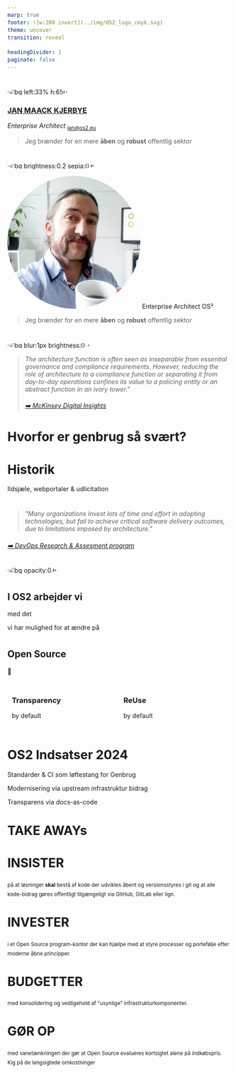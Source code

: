 ```yaml
---
marp: true
footer: ![w:200 invert](../img/OS2_logo_cmyk.svg)
theme: uncover
transition: reveal

headingDivider: 1
paginate: false
---
```

#
![bg left:33% h:650](https://images.unsplash.com/photo-1627008767693-20498ff18ab7?q=80&w=1974&auto=format&fit=crop&ixlib=rb-4.0.3&ixid=M3wxMjA3fDB8MHxwaG90by1wYWdlfHx8fGVufDB8fHx8fA%3D%3D)

### [JAN MAACK KJERBYE]()
*Enterprise Architect*
<sub>jan@os2.eu</sub>

> Jeg brænder for en mere **åben** og **robust** offentlig sektor


<!--
Bred erfaring med værdiskabelse fra både private og offentlige orgs.

Jeg brænder for en mere åben og robust offentlig sektor

-->



#
<!-- class: invert -->
<!-- _footer: "jan@os2.eu" -->


<style scoped>
  img {
  width:300px;
  border-radius: 50%;
    }
</style>
![bg brightness:0.2 sepia:0.6](https://s.studiobinder.com/wp-content/uploads/2019/08/What-is-Deep-Depth-of-Field-Deep-Focus-Shot-in-Photography-Feature-StudioBinder.jpg)

![44% opacity:80% sepia:0.1](../docs/image/EARoles/jmk_colour.jpg )
Enterprise Architect OS²

> Jeg brænder for en mere **åben** og **robust** offentlig sektor


#

![bg blur:1px brightness:0.7](https://images.unsplash.com/photo-1515856251934-766e064d7b09?q=80&w=1335&auto=format&fit=crop&ixlib=rb-4.0.3&ixid=M3wxMjA3fDB8MHxwaG90by1wYWdlfHx8fGVufDB8fHx8fA%3D%3D)

> _The architecture function is often seen as inseparable from essential governance and compliance requirements. However, reducing the role of architecture to a compliance function or separating it from day-to-day operations confines its value to a policing entity or an abstract function in an ivory tower."_
> 
> ###### [:arrow_right: McKinsey Digital Insights](https://www.mckinsey.com/capabilities/mckinsey-digital/our-insights/tech-forward/quantum-technology-use-cases-as-fuel-for-value-in-finance)


# **Hvorfor er genbrug så svært?**

# Historik

Ildsjæle, webportaler & udlicitation
<!--


#### Ingen fælles definition af "Genbrug"

Der er ingen enighed om, hvad begrebet "genbrug af software"" præcist indbefatter

#### Manglende akkumuleret viden om OSS

Forsøg med genbrug identificeres ikke nødvendigvis med Open Source, da der er meget lidt akkumuleret viden om OSS i danske myndigheder.

#### Fragmenteret viden om initiativer

Der er meget begrænset opsamlet statistik eller succeshistorier om initiativer i den danske offentlige sektor. Mange kilder peger på op til 10 år gamle kilder.

[Interactive Resource Map | Joinup](https://joinup.ec.europa.eu/collection/open-source-observatory-osor/interactive-resource-map)

# Mine erfaringer med forsøg på genbrug

Baseret på min erfaring falder forsøg med forskellige fortolkninger af genbrug, lidt groft sagt, indenfor fire kategorier. 

### :handshake: Den indidviduelle og manuelle

   Ildsjæle i de mellemste organisatoriske lag af myndighederne,  benytter netværksmøder, personlige kontakter, email anmodninger, og uensartede fremgangsmådet til at fremskaffe programmer og dokumentation på software der håbes genbrugt. Det indebærer mange personafhængige flaskehalse og processen kan være meget langsom og uforudsigelig. I nogle tilfælde dukker disse ildsjæle op igen i anden kontekst involveret i Open Source projekter.

   Risiko: *Bestilleren kan ikke vente og mister tålmodigheden, projektet falder til jorden or et med til at underbygge generelle misforståelser og myter om genbrug af software*.

### :money_with_wings: Den vedligeholdelsestunge

   Der investeres mange timer og penge i at etablere officielle offentlige portaler, med custom søgemaskiner og applikationsdatabaser baseret på indmeldinger og manuel opmærkning. Det viser sig at været så tungt i både teknisk og administrativt vedligehold at det bliver voldsomt dyrt at vedligeholde og meget svært at finde financiering til.

  Risiko:  *Den økonomiansvarlige tvivler på værdiskabelsen, holdt op imod investeringerne og stopper funding.* 

### 🙈 Den udliciterende

    Alle myndigheder placerer deres æg i samme kurv og køber væg-til-væg løsninger f.esk ved en af de store amerikanske tech giganter. Der skal opmandes på juridiske kompetencer til leverandør og licensstyring og myndighederne må tilpasse sig til løsningerne. Selvom man teknisk set "gen"bruger de samme løsninger, må man acceptere et tab af ejerskab og indflydelse.

    Risiko: *Leverandøren kan ved hjælpe af de-facto leverandør lock-in prissætte sine ydelser udelukkende efter deres kommercielle forretningsmodeller og regninger til licenser eskalerer ud af kontrol*

### :people_holding_hands: Det samarbejdskrævende alternativ

    Der genbruges eksisterende åbne delingsportaler til Open Source og investeres i åbne vidensfællskaber, der aktiverer det private SMV lag og arbejder inkrementelt med tilpasninger af eksisterende løsninger.

    Risiko: *Vanetænkning og frygt forhindrer at den nødvendige tillid til OSS kan nåes, og projekterne strander dybt nede i it-adfelingerne*

-->
#
> *"Many organizations invest lots of time and effort in adopting technologies, but fail to achieve critical software delivery outcomes, due to limitations imposed by architecture."*

###### [➡️ DevOps Research & Assesment program](https://dora.dev/)
![bg opacity:0.6](https://images.unsplash.com/photo-1539598978120-7d2f5251837c?q=80&w=1287&auto=format&fit=crop&ixlib=rb-4.0.3&ixid=M3wxMjA3fDB8MHxwaG90by1wYWdlfHx8fGVufDB8fHx8fA%3D%3D)

# 

## **I OS2 arbejder vi**
 med det
   
vi har mulighed for at ændre på 
<!--

###### - Udfordre vanetænkningen ved at vise vejen med gode eksempler.

###### - Uddannelse og rådgivning til når projekterne rammer barrierer

###### - Formidling og dialog med SMV leverandører så myndighederne kan fokusere på kerneopgaven.

###### - Bidrag til infrastrukturkomponenter og skabeloner, så barrierer sænkes og det bliver nemmere og hurtigere at komme i gang.
-->

#
## Open Source
🔽
<div style="display: flex;">
<div style="flex: 1; padding: 10px;">

### **Transparency**
by
default
</div>

<div style="flex: 1; padding: 10px;">
 
### **ReUse**
by
default

</div>

</div>
<!-- Genbrug og transparens er indbyggede factorer-->

# **OS2 Indsatser 2024**


Standarder & CI som løftestang for Genbrug

Modernisering via upstream infrastruktur bidrag

Transparens via docs-as-code

<!--

- Containerbuilds, GitHub hosting, projekt og dokumentations skabeloner
- Bidrag til upstream IDP med SAML krypterings funktioner der sikrer interoperabilitet med den danske digitale infratruktur. Implementering og anvendelse internt som "Customer-0" og udbredelse til andre OS2 produkter
- Bidrag til ensartet, søgbare tekniske dokumentationsportaler via "docs-as code" principper og automatisering

-->

# **TAKE AWAYs**

# **INSISTER**
 <sub> på at løsninger **skal** bestå af kode der udvikles åbent og versionsstyres i git og at alle kode-bidrag gøres offentligt tilgængeligt via GitHub, GitLab eller lign. 
 </sub>

# **INVESTER**
<sub> i et Open Source program-kontor der kan hjælpe med at styre processer og portefølje efter moderne åbne principper.
</sub>

# **BUDGETTER**
<sub> med konsolidering og vedligehold af "usynlige" infrastrukturkomponenter. </sub>

# **GØR OP**
<sub> med vanetænkningen der gør at Open Source evalueres kortsigtet alene på indkøbspris. Kig på de langsigtede omkostninger</sub> 